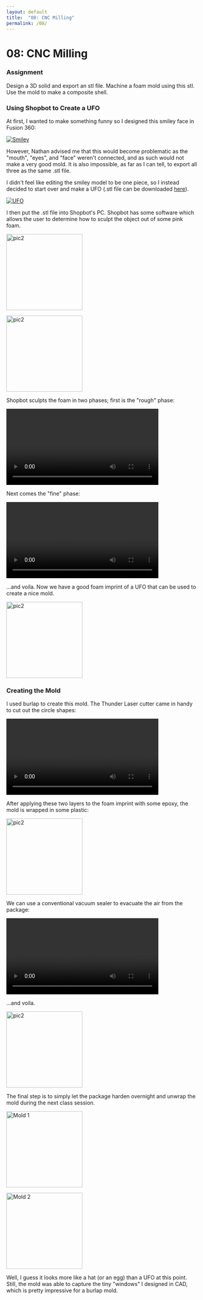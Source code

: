 ```yaml
---
layout: default
title:  "08: CNC Milling"
permalink: /08/
---
```


# 08: CNC Milling

### Assignment

Design a 3D solid and export an stl file.
Machine a foam mold using this stl.
Use the mold to make a composite shell.

### Using Shopbot to Create a UFO

At first, I wanted to make something funny so I designed this smiley face in Fusion 360:

[<img src="smiley.png" alt="Smiley">](https://kem406.github.io/PHYS-S12/08/smiley.png)

However, Nathan advised me that this would become problematic as the \"mouth\", \"eyes\", and \"face\" weren't connected, and as such would not make a very good mold. It is also impossible, as far as I can tell, to export all three as the same .stl file.

I didn't feel like editing the smiley model to be one piece, so I instead decided to start over and make a UFO \(.stl file can be downloaded [here](https://kem406.github.io/PHYS-S12/08/UFO.stl)\).

[<img src="ufo.png" alt="UFO">](https://kem406.github.io/PHYS-S12/08/ufo.png)

I then put the .stl file into Shopbot's PC. Shopbot has some software which allows the user to determine how to sculpt the object out of some pink foam.

[<img src="saucer2.jpg" alt="pic2" style="height: 200px; max-width: 48%">](https://kem406.github.io/PHYS-S12/08/saucer2.jpg)

[<img src="saucer3.jpg" alt="pic2" style="height: 200px; max-width: 48%">](https://kem406.github.io/PHYS-S12/08/saucer3.jpg)

Shopbot sculpts the foam in two phases; first is the \"rough\" phase:

<video width="400" controls>
	<source src="rough1.mp4" type="video/mp4">
</video>

Next comes the \"fine\" phase:

<video width="400" controls>
	<source src="fine1.mp4" type="video/mp4">
</video>

...and voila. Now we have a good foam imprint of a UFO that can be used to create a nice mold.

[<img src="foam.jpg" alt="pic2" style="height: 200px; max-width: 48%">](https://kem406.github.io/PHYS-S12/08/foam.jpg)

### Creating the Mold

I used burlap to create this mold. The Thunder Laser cutter came in handy to cut out the circle shapes:

<video width="400" controls>
	<source src="burlap1.mp4" type="video/mp4">
</video>

After applying these two layers to the foam imprint with some epoxy, the mold is wrapped in some plastic:

[<img src="plastic.jpg" alt="pic2" style="height: 200px; max-width: 48%">](https://kem406.github.io/PHYS-S12/08/plastic.jpg)

We can use a conventional vacuum sealer to evacuate the air from the package:

<video width="400" controls>
	<source src="vacuum.mp4" type="video/mp4">
</video>

...and voila.

[<img src="finshed.jpg" alt="pic2" style="height: 200px; max-width: 48%">](https://kem406.github.io/PHYS-S12/08/finshed.jpg)

The final step is to simply let the package harden overnight and unwrap the mold during the next class session.

[<img src="finished1.jpg" alt="Mold 1" style="height: 200px; max-width: 48%">](https://kem406.github.io/PHYS-S12/08/finished1.jpg)

[<img src="finished2.jpg" alt="Mold 2" style="height: 200px; max-width: 48%">](https://kem406.github.io/PHYS-S12/08/finished2.jpg)

Well, I guess it looks more like a hat (or an egg) than a UFO at this point. Still, the mold was able to capture the tiny "windows" I designed in CAD, which is pretty impressive for a burlap mold.

